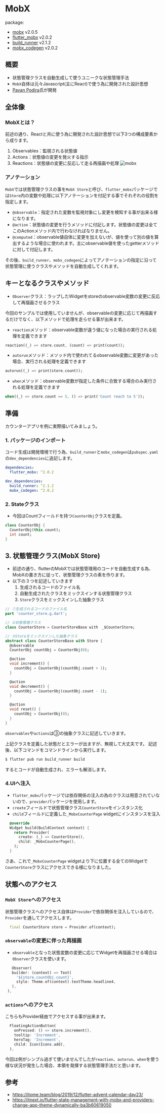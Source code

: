 # MobX
package: 
- [mobx](https://pub.dev/packages/mobx) v2.0.5
- [flutter_mobx](https://pub.dev/packages/flutter_mobx) v2.0.2
- [build_runner](https://pub.dev/packages/build_runner) v2.1.2
- [mobx_codegen](https://pub.dev/packages/mobx_codegen) v2.0.2

## 概要
- 状態管理クラスを自動生成して使うユニークな状態管理手法
- `MobX`自体は元々Javascript(主にReact)で使う為に開発された設計思想
- [Pavan Podira](https://github.com/pavanpodila)氏が開発

## 全体像
### MobXとは？
前述の通り、Reactと共に使う為に開発された設計思想で以下3つの構成要素から成ります。
1. Observables：監視される状態値
2. Actions：状態値の変更を発火する指示
3. Reactions：状態値の変更に反応して走る再描画や処理
![mobx](https://user-images.githubusercontent.com/44666053/135720242-0a8ea753-2db6-4b88-9ba8-c7c2865bef0f.png)

### アノテーション
`MobX`では状態管理クラスの事を`MobX Store`と呼び、`flutter_mobx`パッケージでは`Store`内の変数や処理に以下アノテーションを付記する事でそれぞれの役割を指定します。

- `@observable`：指定された変数を監視対象にし変更を検知する事が出来る様になります。
- `@action`：状態値の変更を行うメソッドに付記します。状態値の変更は全てこのActionメソッド内で行わなければなりません。
- `@computed`：observable値自体に変更を加えないが、値を使って別の値を算出するような場合に使われます。主にobservable値を使ったgetterメソッドに対して付記します。


その後、`build_runner`、`mobx_codegen`によってアノテーションの指定に沿って状態管理に使うクラスやメソッドを自動生成してくれます。

## キーとなるクラスやメソッド

- `Observer`クラス：ラップしたWidgetをstoreのobservable変数の変更に反応して再描画させるクラス

今回のサンプルでは使用していませんが、observableの変更に応じて再描画するだけでなく、以下メソッドで処理を走らせる事が出来ます。
- `reaction`メソッド：observable変数が違う値になった場合の実行される処理を定義できます
```dart
reaction((_) => store.count, (count) => print(count));
```
- `autorun`メソッド：メソッド内で使われてるobservable変数に変更があった場合、実行される処理を定義できます
```dart
autorun((_) => print(store.count));
```
- `when`メソッド：observable変数が指定した条件に合致する場合のみ実行される処理を定義できます
```dart
when((_) => store.count == 5, () => print('Count reach to 5'));
```

## 準備
カウンターアプリを例に実際描いてみましょう。
### 1. パッケージのインポート
コード生成は開発環境で行う為、`build_runner`と`mobx_codegen`は`pubspec.yaml`の`dev_dependencies`に追記します。
```yaml
dependencies:
  flutter_mobx: ^2.0.2

dev_dependencies:
  build_runner: ^2.1.2
  mobx_codegen: ^2.0.2
```
### 2. Stateクラス
- 今回はCountフィールドを持つ`CounterObj`クラスを定義。

```dart
class CounterObj {
  CounterObj(this.count);
  int count;
}
```

## 3. 状態管理クラス(MobX Store)
- 前述の通り、flutterのMobXでは状態管理用のコードを自動生成する為、MobXの書き方に従って、状態管理クラスの素を作ります。
- 以下の３つを記述していきます
  1.  生成されるコードのファイル名
  2.  自動生成されたクラスをミックスインする状態管理クラス 
  3.  `Store`クラスをミックスインした抽象クラス

```dart
// ①生成されるコードのファイル名
part 'counter_store.g.dart'; 

// ②状態管理クラス
class CounterStore = CounterStoreBase with　_$CounterStore; 

// ③Storeをミックスインした抽象クラス
abstract class CounterStoreBase with Store { 
  @observable
  CounterObj countObj = CounterObj(0);

  @action
  void increment() {
    countObj = CounterObj(countObj.count + 1);
  }

  @action
  void decrement() {
    countObj = CounterObj(countObj.count - 1);
  }

  @action
  void reset() {
    countObj = CounterObj(0);
  }
}

```
`observables`や`actions`は③の抽象クラスに記述していきます。

上記クラスを定義した状態だとエラーが出ますが、無視して大丈夫です。
記述後、以下コマンドをコマンドラインから実行します。
```zsh
$ flutter pub run build_runner build
```
するとコードが自動生成され、エラーも解消します。

### 4.UIへ注入
- `flutter_mobx`パッケージでは依存関係の注入の為のクラスは用意されていないので、`provider`パッケージを使用します。
- `create`フィールドで状態管理クラス`CounterStore`をインスタンス化
- `child`フィールドに定義した`_MobxCounterPage` widgetにインスタンスを注入

```dart
  @override
  Widget build(BuildContext context) {
    return Provider(
      create: (_) => CounterStore(),
      child: _MobxCounterPage(),
    );
  }
```
さあ、これで`_MobxCounterPage` widgetより下に位置する全てのWidgetで`CounterStore`クラスにアクセスできる様になりました。

## 状態へのアクセス
### `MobX Store`へのアクセス
状態管理クラスへのアクセス自体は`Provider`で依存関係を注入しているので、`Provider`を通してアクセスします。

```dart
  final CounterStore store = Provider.of(context);
```
### `observable`の変更に伴った再描画
- `observable`となった状態変数の変更に応じてWidgetを再描画させる場合は`Observer`クラスを使います。

 ```dart
    Observer(
    builder: (context) => Text(
      '${store.countObj.count}',
      style: Theme.of(context).textTheme.headline4,
    ),
  ),
 ```

### `actions`へのアクセス
こちらもProvider経由でアクセスする事が出来ます。
```dart
  FloatingActionButton(
    onPressed: () => store.increment(),
    tooltip: 'Increment',
    heroTag: 'Increment',
    child: Icon(Icons.add),
  ),
```

今回は例がシンプル過ぎて使いませんでしたが`reaction`、`autorun`、`when`を使う様な状況が発生した場合、本領を発揮する状態管理手法だと思います。

## 参考
- https://itome.team/blog/2019/12/flutter-advent-calendar-day23/
- https://itnext.io/flutter-state-management-with-mobx-and-providers-change-app-theme-dynamically-ba3b60619050
